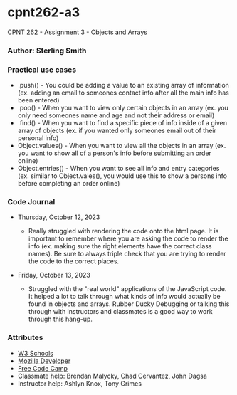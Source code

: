 # cpnt262-a3
CPNT 262 - Assignment 3 - Objects and Arrays

### Author: Sterling Smith

### Practical use cases
- .push() - You could be adding a value to an existing array of information (ex. adding an email to someones contact info after all the main info has been entered)
- .pop() - When you want to view only certain objects in an array (ex. you only need someones name and age and not their address or email)
- .find() - When you want to find a specific piece of info inside of a given array of objects (ex. if you wanted only someones email out of their personal info)
- Object.values() - When you want to view all the objects in an array (ex. you want to show all of a person's info before submitting an order online)
- Object.entries() - When you want to see all info and entry categories (ex. similar to Object.vales(), you would use this to show a persons info before completing an order online)

### Code Journal
- Thursday, October 12, 2023
    - Really struggled with rendering the code onto the html page. It is important to remember where you are asking the code to render the info (ex. making sure the right elements have the correct class names). Be sure to always triple check that you are trying to render the code to the correct places.

- Friday, October 13, 2023
    - Struggled with the "real world" applications of the JavaScript code. It helped a lot to talk through what kinds of info would actually be found in objects and arrays. Rubber Ducky Debugging or talking this through with instructors and classmates is a good way to work through this hang-up.

### Attributes
- [W3 Schools](https://www.w3schools.com/jsrEF/default.asp)
- [Mozilla Developer](https://developer.mozilla.org/en-US/)
- [Free Code Camp](https://www.freecodecamp.org/learn/javascript-algorithms-and-data-structures/)
- Classmate help: Brendan Malycky, Chad Cervantez, John Dagsa 
- Instructor help: Ashlyn Knox, Tony Grimes
